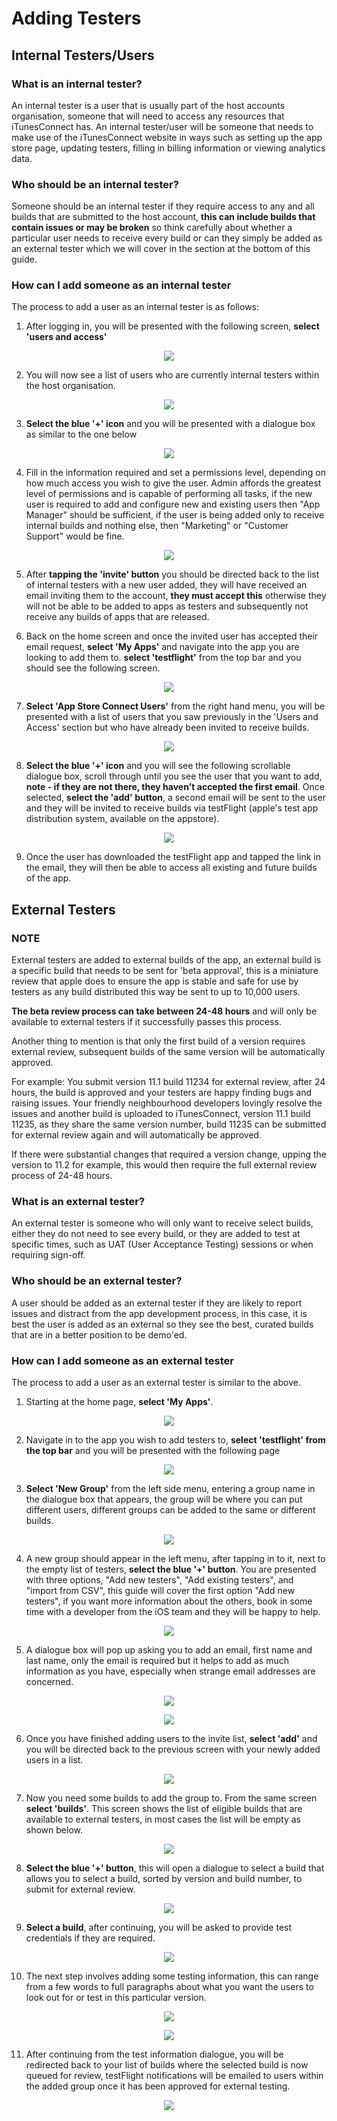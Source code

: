 # Adding Testers

## Internal Testers/Users

### What is an internal tester?
An internal tester is a user that is usually part of the host accounts organisation, someone that will need to access any resources that iTunesConnect has. An internal tester/user will be someone that needs to make use of the iTunesConnect website in ways such as setting up the app store page, updating testers, filling in billing information or viewing analytics data.

### Who should be an internal tester?
Someone should be an internal tester if they require access to any and all builds that are submitted to the host account, **this can include builds that contain issues or may be broken** so think carefully about whether a particular user needs to receive every build or can they simply be added as an external tester which we will cover in the section at the bottom of this guide.

### How can I add someone as an internal tester
The process to add a user as an internal tester is as follows:

 1. After logging in, you will be presented with the following screen, **select 'users and access'**
 <p align="center">
     <img src="internal/itunesConnect_homepage.png">
 </p>

 2. You will now see a list of users who are currently internal testers within the host organisation.
 <p align="center">
     <img src="internal/internalUser_list.png">
 </p>

3. **Select the blue '+' icon** and you will be presented with a dialogue box as similar to the one below
 <p align="center">
     <img src="internal/internalUser_dialogueBox.png">
 </p>

4. Fill in the information required and set a permissions level, depending on how much access you wish to give the user. Admin affords the greatest level of permissions and is capable of performing all tasks, if the new user is required to add and configure new and existing users then "App Manager" should be sufficient, if the user is being added only to receive internal builds and nothing else, then "Marketing" or "Customer Support" would be fine.
<p align="center">
    <img src="internal/internalUser_dialogueBox_complete.png">
</p>

5. After **tapping the 'invite' button** you should be directed back to the list of internal testers with a new user added, they will have received an email inviting them to the account, **they must accept this** otherwise they will not be able to be added to apps as testers and subsequently not receive any builds of apps that are released.

6.  Back on the home screen and once the invited user has accepted their email request, **select 'My Apps'** and navigate into the app you are looking to add them to. **select 'testflight'** from the top bar and you should see the following screen.
<p align="center">
    <img src="internal/testflight_builds_page.png">
</p>

7. **Select 'App Store Connect Users'** from the right hand menu, you will be presented with a list of users that you saw previously in the 'Users and Access' section but who have already been invited to receive builds.
<p align="center">
    <img src="internal/testflight_appStoreUsers_page.png">
</p>

8. **Select the blue '+' icon** and you will see the following scrollable dialogue box, scroll through until you see the user that you want to add, **note - if they are not there, they haven't accepted the first email**. Once selected, **select the 'add' button**, a second email will be sent to the user and they will be invited to receive builds via testFlight (apple's test app distribution system, available on the appstore).
<p align="center">
    <img src="internal/internalTester_build_dialogue.png">
</p>

9. Once the user has downloaded the testFlight app and tapped the link in the email, they will then be able to access all existing and future builds of the app.

## External Testers

### **NOTE**
External testers are added to external builds of the app, an external build is a specific build that needs to be sent for 'beta approval', this is a miniature review that apple does to ensure the app is stable and safe for use by testers as any build distributed this way be sent to up to 10,000 users.

**The beta review process can take between 24-48 hours** and will only be available to external testers if it successfully passes this process.

Another thing to mention is that only the first build of a version requires external review, subsequent builds of the same version will be automatically approved.

For example:
You submit version 11.1 build 11234 for external review, after 24 hours, the build is approved and your testers are happy finding bugs and raising issues. Your friendly neighbourhood developers lovingly resolve the issues and another build is uploaded to iTunesConnect, version 11.1 build 11235, as they share the same version number, build 11235 can be submitted for external review again and will automatically be approved.

If there were substantial changes that required a version change, upping the version to 11.2 for example, this would then require the full external review process of 24-48 hours.

### What is an external tester?
An external tester is someone who will only want to receive select builds, either they do not need to see every build, or they are added to test at specific times, such as UAT (User Acceptance Testing) sessions or when requiring sign-off.

### Who should be an external tester?
A user should be added as an external tester if they are likely to report issues and distract from the app development process, in this case, it is best the user is added as an external so they see the best, curated builds that are in a better position to be demo'ed.

### How can I add someone as an external tester
The process to add a user as an external tester is similar to the above.

1. Starting at the home page, **select 'My Apps'**.
<p align="center">
    <img src="external/itunesConnect_homepage.png">
</p>

2. Navigate in to the app you wish to add testers to, **select 'testflight' from the top bar** and you will be presented with the following page
<p align="center">
    <img src="external/testflight_builds_page.png">
</p>

3. **Select 'New Group'** from the left side menu, entering a group name in the dialogue box that appears, the group will be where you can put different users, different groups can be added to the same or different builds.
<p align="center">
    <img src="external/newGroup_dialogue.png">
</p>

4. A new group should appear in the left menu, after tapping in to it, next to the empty list of testers, **select the blue '+' button**. You are presented with three options, "Add new testers", "Add existing testers", and "import from CSV", this guide will cover the first option "Add new testers", if you want more information about the others, book in some time with a developer from the iOS team and they will be happy to help.
<p align="center">
    <img src="external/add_testers_dialogue.png">
</p>

5. A dialogue box will pop up asking you to add an email, first name and last name, only the email is required but it helps to add as much information as you have, especially when strange email addresses are concerned.
<p align="center">
    <img src="external/addTestersToGroup_dialogue.png">
</p>
<p align="center">
    <img src="external/addTestersToGroup_dialogue_testerAdded.png">
</p>

6. Once you have finished adding users to the invite list, **select 'add'** and you will be directed back to the previous screen with your newly added users in a list.
<p align="center">
    <img src="external/addedGroupUsers.png">
</p>

7. Now you need some builds to add the group to. From the same screen **select 'builds'**. This screen shows the list of eligible builds that are available to external testers, in most cases the list will be empty as shown below.
<p align="center">
    <img src="external/empty_externalBuilds_list.png">
</p>

8. **Select the blue '+' button**, this will open a dialogue to select a build that allows you to select a build, sorted by version and build number, to submit for external review.
<p align="center">
    <img src="external/build_submission_list.png">
</p>

9. **Select a build**, after continuing, you will be asked to provide test credentials if they are required.
<p align="center">
    <img src="external/build_submission_test_credentials.png">
</p>

10. The next step involves adding some testing information, this can range from a few words to full paragraphs about what you want the users to look out for or test in this particular version.
<p align="center">
    <img src="external/build_submission_test_info.png">
</p>
<p align="center">
    <img src="external/build_submission_test_info_filled.png">
</p>

11. After continuing from the test information dialogue, you will be redirected back to your list of builds where the selected build is now queued for review, testFlight notifications will be emailed to users within the added group once it has been approved for external testing.
<p align="center">
    <img src="external/build_submittedBuild.png">
</p>
